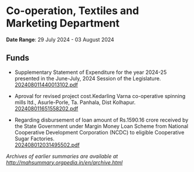 # Co-operation, Textiles and Marketing Department

**Date Range**: 29 July 2024 - 03 August 2024


## Funds
- Supplementary Statement of Expenditure for the year 2024-25 presented in the June-July, 2024 Session of the Legislature.\
  [202408011440013102.pdf](https://gr.maharashtra.gov.in/Site/Upload/Government%20Resolutions/English/202408011440013102....pdf)

- Aproval for revised project cost.Kedarling Varna co-operative spinning mills ltd., Asurle-Porle, Ta. Panhala, Dist Kolhapur.\
  [202408011651558202.pdf](https://gr.maharashtra.gov.in/Site/Upload/Government%20Resolutions/English/202408011651558202.pdf)

- Regarding disbursement of loan amount of Rs.1590.16 crore received by the State Government under Margin Money Loan Scheme from National Cooperative Development Corporation (NCDC) to eligible Cooperative Sugar Factories.\
  [202408012031495502.pdf](https://gr.maharashtra.gov.in/Site/Upload/Government%20Resolutions/English/202408012031495502.pdf)


*Archives of earlier summaries are available at http://mahsummary.orgpedia.in/en/archive.html*